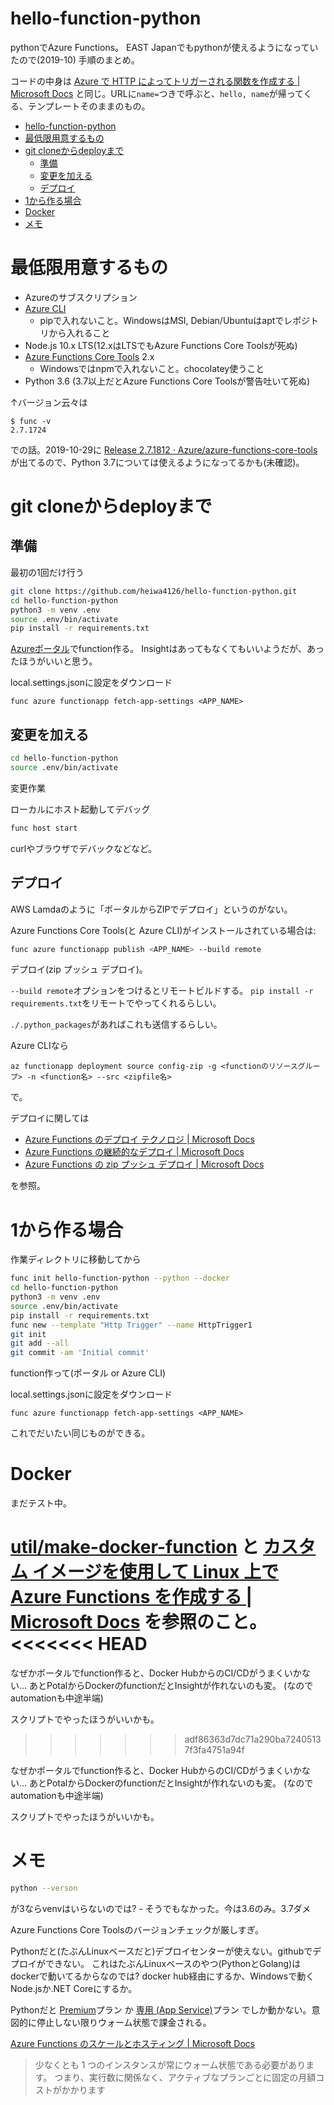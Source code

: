# hello-function-python

pythonでAzure Functions。
EAST Japanでもpythonが使えるようになっていたので(2019-10)
手順のまとめ。

コードの中身は
[Azure で HTTP によってトリガーされる関数を作成する | Microsoft Docs](https://docs.microsoft.com/ja-jp/azure/azure-functions/functions-create-first-function-python)
と同じ。URLに`name=`つきで呼ぶと、`hello, name`が帰ってくる、テンプレートそのままのもの。

- [hello-function-python](#hello-function-python)
- [最低限用意するもの](#%e6%9c%80%e4%bd%8e%e9%99%90%e7%94%a8%e6%84%8f%e3%81%99%e3%82%8b%e3%82%82%e3%81%ae)
- [git cloneからdeployまで](#git-clone%e3%81%8b%e3%82%89deploy%e3%81%be%e3%81%a7)
  - [準備](#%e6%ba%96%e5%82%99)
  - [変更を加える](#%e5%a4%89%e6%9b%b4%e3%82%92%e5%8a%a0%e3%81%88%e3%82%8b)
  - [デプロイ](#%e3%83%87%e3%83%97%e3%83%ad%e3%82%a4)
- [1から作る場合](#1%e3%81%8b%e3%82%89%e4%bd%9c%e3%82%8b%e5%a0%b4%e5%90%88)
- [Docker](#docker)
- [メモ](#%e3%83%a1%e3%83%a2)


# 最低限用意するもの

- Azureのサブスクリプション
- [Azure CLI](https://docs.microsoft.com/ja-jp/cli/azure/install-azure-cli)
  - pipで入れないこと。WindowsはMSI, Debian/Ubuntuはaptでレポジトリから入れること
- Node.js 10.x LTS(12.xはLTSでもAzure Functions Core Toolsが死ぬ)
- [Azure Functions Core Tools](https://docs.microsoft.com/ja-jp/azure/azure-functions/functions-run-local#v2) 2.x
  - Windowsではnpmで入れないこと。chocolatey使うこと
- Python 3.6 (3.7以上だとAzure Functions Core Toolsが警告吐いて死ぬ)

↑バージョン云々は
```
$ func -v
2.7.1724
```
での話。2019-10-29に
[Release 2.7.1812 · Azure/azure-functions-core-tools](https://github.com/Azure/azure-functions-core-tools/releases/tag/2.7.1812)
が出てるので、Python 3.7については使えるようになってるかも(未確認)。


# git cloneからdeployまで

## 準備

最初の1回だけ行う

``` bash
git clone https://github.com/heiwa4126/hello-function-python.git
cd hello-function-python
python3 -m venv .env
source .env/bin/activate
pip install -r requirements.txt
```

[Azureポータル](https://portal.azure.com/)でfunction作る。
Insightはあってもなくてもいいようだが、あったほうがいいと思う。

local.settings.jsonに設定をダウンロード
```
func azure functionapp fetch-app-settings <APP_NAME>
```

## 変更を加える

``` bash
cd hello-function-python
source .env/bin/activate
```

変更作業

ローカルにホスト起動してデバッグ
``` bash
func host start
```

curlやブラウザでデバックなどなど。



## デプロイ

AWS Lamdaのように「ポータルからZIPでデプロイ」というのがない。

Azure Functions Core Tools(と Azure CLI)がインストールされている場合は:

``` bash
func azure functionapp publish <APP_NAME> --build remote
```
デプロイ(zip プッシュ デプロイ)。

`--build remote`オプションをつけるとリモートビルドする。
`pip install -r requirements.txt`をリモートでやってくれるらしい。

`./.python_packages`があればこれも送信するらしい。


Azure CLIなら
``` 
az functionapp deployment source config-zip -g <functionのリソースグループ> -n <function名> --src <zipfile名>
```
で。


デプロイに関しては
- [Azure Functions のデプロイ テクノロジ | Microsoft Docs](https://docs.microsoft.com/ja-jp/azure/azure-functions/functions-deployment-technologies)
- [Azure Functions の継続的なデプロイ | Microsoft Docs](https://docs.microsoft.com/ja-jp/azure/azure-functions/functions-continuous-deployment)
- [Azure Functions の zip プッシュ デプロイ | Microsoft Docs](https://docs.microsoft.com/ja-jp/azure/azure-functions/deployment-zip-push)

を参照。

# 1から作る場合

作業ディレクトリに移動してから

``` bash
func init hello-function-python --python --docker
cd hello-function-python
python3 -m venv .env
source .env/bin/activate
pip install -r requirements.txt
func new --template "Http Trigger" --name HttpTrigger1
git init
git add --all
git commit -am 'Initial commit'
```

function作って(ポータル or Azure CLI)

local.settings.jsonに設定をダウンロード
```
func azure functionapp fetch-app-settings <APP_NAME>
```

これでだいたい同じものができる。

# Docker

まだテスト中。

[util/make-docker-function](/util/make-docker-function)
と
[カスタム イメージを使用して Linux 上で Azure Functions を作成する | Microsoft Docs](https://docs.microsoft.com/ja-jp/azure/azure-functions/functions-create-function-linux-custom-image?tabs=nodejs)
を参照のこと。
<<<<<<< HEAD
=======

なぜかポータルでfunction作ると、Docker HubからのCI/CDがうまくいかない...
あとPotalからDockerのfunctionだとInsightが作れないのも変。
(なのでautomationも中途半端)

スクリプトでやったほうがいいかも。
>>>>>>> adf86363d7dc71a290ba72405137f3fa4751a94f

なぜかポータルでfunction作ると、Docker HubからのCI/CDがうまくいかない...
あとPotalからDockerのfunctionだとInsightが作れないのも変。
(なのでautomationも中途半端)

スクリプトでやったほうがいいかも。

# メモ

``` bash
python --verson
```
が3ならvenvはいらないのでは? - そうでもなかった。今は3.6のみ。3.7ダメ

Azure Functions Core Toolsのバージョンチェックが厳しすぎ。

Pythonだと(たぶんLinuxベースだと)デプロイセンターが使えない。githubでデプロイができない。
これはたぶんLinuxベースのやつ(PythonとGolang)はdockerで動いてるからなのでは? docker hub経由にするか、Windowsで動くNode.jsか.NET Coreにするか。

Pythonだと
[Premium](https://docs.microsoft.com/ja-jp/azure/azure-functions/functions-scale#premium-plan)プラン
か
[専用 (App Service)](https://docs.microsoft.com/ja-jp/azure/azure-functions/functions-scale#app-service-plan)プラン
でしか動かない。意図的に停止しない限りウォーム状態で課金される。

[Azure Functions のスケールとホスティング | Microsoft Docs](https://docs.microsoft.com/ja-jp/azure/azure-functions/functions-scale#premium-plan)
> 少なくとも 1 つのインスタンスが常にウォーム状態である必要があります。 つまり、実行数に関係なく、アクティブなプランごとに固定の月額コストがかかります
